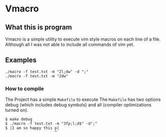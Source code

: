 # Vmacro

## What this is program

Vmacro is a simple utility to execute vim style macros on each line of a file.
Although all I was not able to include all commands of vim yet. 


## Examples

```console
./macro -f test.txt -m "2l;dw" -d ";"
./macro -f test.txt -m "2dw"

```

### How to compile 

The Project has a simple `Makefile` to execute
The `Makefile` has two options debug (which includes debug symbols)
and all (compiler optimizations turned on).

```console
$ make debug
$ ./macro -f test.txt -m "3fp;l;d$" -d";"
$ |I am so happy this p|
                      ^
```

